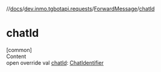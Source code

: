 //[docs](../../../index.md)/[dev.inmo.tgbotapi.requests](../index.md)/[ForwardMessage](index.md)/[chatId](chat-id.md)



# chatId  
[common]  
Content  
open override val [chatId](chat-id.md): [ChatIdentifier](../../dev.inmo.tgbotapi.types/-chat-identifier/index.md)  



